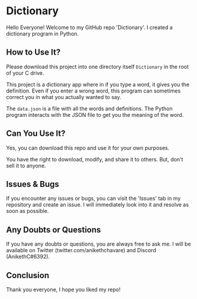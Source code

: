 # Dictionary

Hello Everyone! Welcome to my GitHub repo 'Dictionary'. I created a dictionary program in Python.

## How to Use It?

Please download this project into one directory itself `Dictionary` in the root of your C drive.

This project is a dictionary app where in if you type a word, it gives you the definition. Even if you enter a wrong word, this program can sometimes correct you in what you actually wanted to say.

The `data.json` is a file with all the words and definitions. The Python program interacts with the JSON file to get you the meaning of the word.

## Can You Use It?

Yes, you can download this repo and use it for your own purposes.

You have the right to download, modify, and share it to others. But, don't sell it to anyone.

## Issues & Bugs

If you encounter any issues or bugs, you can visit the 'Issues' tab in my repository and create an issue. I will immediately look into it and resolve as soon as possible.

## Any Doubts or Questions

If you have any doubts or questions, you are always free to ask me. I will be available on Twitter (twitter.com/anikethchavare) and Discord (AnikethC#6392).

## Conclusion

Thank you everyone, I hope you liked my repo!
